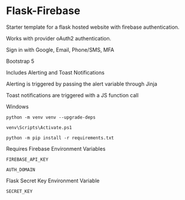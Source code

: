 # Flask-Firebase
Starter template for a flask hosted website with firebase authentication. 

Works with provider oAuth2 authentication. 

Sign in with Google, Email, Phone/SMS, MFA

Bootstrap 5

Includes Alerting and Toast Notifications

Alerting is triggered by passing the alert variable through Jinja

Toast notifications are triggered with a JS function call


Windows

`python -m venv venv --upgrade-deps`

`venv\Scripts\Activate.ps1`

`python -m pip install -r requirements.txt`


Requires Firebase Environment Variables

`FIREBASE_API_KEY`

`AUTH_DOMAIN`

Flask Secret Key Environment Variable

`SECRET_KEY`
